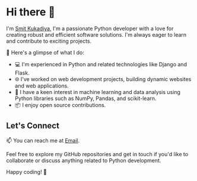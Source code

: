# Hi there 👋

I'm [Smit Kukadiya](https://smitkukadiya.live/), I'm a passionate Python developer with a love for creating robust and efficient software solutions. I'm always eager to learn and contribute to exciting projects.

🚀 Here's a glimpse of what I do:

- 💻 I'm experienced in Python and related technologies like Django and Flask.
- 🌐 I've worked on web development projects, building dynamic websites and web applications.
- 🤖 I have a keen interest in machine learning and data analysis using Python libraries such as NumPy, Pandas, and scikit-learn.
- 📦 I enjoy open source contributions.

## Let's Connect

📫 You can reach me at [Email](mailto:smitkukadiya@hotmail.com).
<!-- 🔗 Check out my personal website: [Your Portfolio](https://yourwebsite.com). -->

Feel free to explore my GitHub repositories and get in touch if you'd like to collaborate or discuss anything related to Python development.

Happy coding! 🐍

<!--
**smit-kukadiya/smit-kukadiya** is a ✨ _special_ ✨ repository because its `README.md` (this file) appears on your GitHub profile.

Here are some ideas to get you started:

- 🔭 I’m currently working on ...
- 🌱 I’m currently learning ...
- 👯 I’m looking to collaborate on ...
- 🤔 I’m looking for help with ...
- 💬 Ask me about ...
- 📫 How to reach me: ...
- 😄 Pronouns: ...
- ⚡ Fun fact: ...
-->
